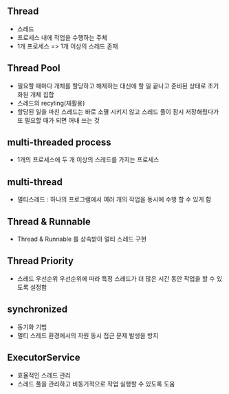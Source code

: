 ## Thread
- 스레드
- 프로세스 내에 작업을 수행하는 주체
- 1개 프로세스 => 1개 이상의 스레드 존재

## Thread Pool
- 필요할 때마다 개체를 할당하고 해제하는 대신에 할 일 끝나고 준비된 상태로 초기화된 개체 집합
- 스레드의 recyling(재활용)
- 할당된 일을 마친 스레드는 바로 소멸 시키지 않고 스레드 풀이 잠시 저장해뒀다가 또 필요할 때가 되면 꺼내 쓰는 것

## multi-threaded process
- 1개의 프로세스에 두 개 이상의 스레드를 가지는 프로세스

## multi-thread
- 멀티스레드 : 하나의 프로그램에서 여러 개의 작업을 동시에 수행 할 수 있게 함

## Thread & Runnable
- Thread & Runnable 를 상속받아 멀티 스레드 구현

## Thread Priority
- 스레드 우선순위
우선순위에 따라 특정 스레드가 더 많은 시간 동안 작업을 할 수 있도록 설정함


## synchronized
- 동기화 기법
- 멀티 스레드 환경에서의 자원 동시 접근 문제 발생을 방지


##  ExecutorService 
- 효율적인 스레드 관리
- 스레드 풀을 관리하고 비동기적으로 작업 실행할 수 있도록 도움

